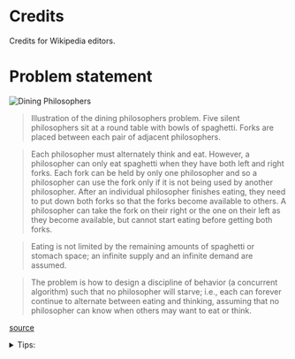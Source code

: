 # Credits

Credits for Wikipedia editors.

# Problem statement

![Dining Philosophers](https://upload.wikimedia.org/wikipedia/commons/thumb/7/7b/An_illustration_of_the_dining_philosophers_problem.png/440px-An_illustration_of_the_dining_philosophers_problem.png)
> Illustration of the dining philosophers problem.
Five silent philosophers sit at a round table with bowls of spaghetti. Forks are placed between each pair of adjacent philosophers.

> Each philosopher must alternately think and eat. However, a philosopher can only eat spaghetti when they have both left and right forks. Each fork can be held by only one philosopher and so a philosopher can use the fork only if it is not being used by another philosopher. After an individual philosopher finishes eating, they need to put down both forks so that the forks become available to others. A philosopher can take the fork on their right or the one on their left as they become available, but cannot start eating before getting both forks.

> Eating is not limited by the remaining amounts of spaghetti or stomach space; an infinite supply and an infinite demand are assumed.

> The problem is how to design a discipline of behavior (a concurrent algorithm) such that no philosopher will starve; i.e., each can forever continue to alternate between eating and thinking, assuming that no philosopher can know when others may want to eat or think.

[source](https://en.wikipedia.org/wiki/Dining_philosophers_problem)



<details>
  <summary>Tips:</summary>
  <ul>
    <li>Consider usage of Actor pattern</li>
    <li>library that easier actor pattern usage: [kontrator](https://github.com/RuedigerMoeller/kontraktor)</li>
  </ul>
</details>
